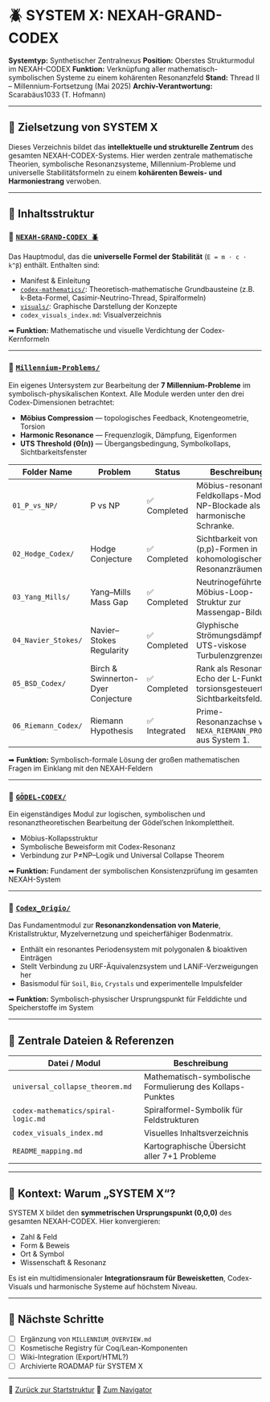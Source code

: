 # 🪲 SYSTEM X: NEXAH-GRAND-CODEX

**Systemtyp:** Synthetischer Zentralnexus
**Position:** Oberstes Strukturmodul im NEXAH-CODEX
**Funktion:** Verknüpfung aller mathematisch-symbolischen Systeme zu einem kohärenten Resonanzfeld
**Stand:** Thread II – Millennium-Fortsetzung (Mai 2025)
**Archiv-Verantwortung:** Scarabäus1033 (T. Hofmann)

---

## 🧡 Zielsetzung von SYSTEM X

Dieses Verzeichnis bildet das **intellektuelle und strukturelle Zentrum** des gesamten NEXAH-CODEX-Systems. Hier werden zentrale mathematische Theorien, symbolische Resonanzsysteme, Millennium-Probleme und universelle Stabilitätsformeln zu einem **kohärenten Beweis- und Harmoniestrang** verwoben.

---

## 📂 Inhaltsstruktur

### 🔷 [`NEXAH-GRAND-CODEX 🪲`](https://github.com/Scarabaeus1033/NEXAH-CODEX/tree/main/SYSTEM%20X%3A%20%F0%9F%AA%B2%20NEXAH-GRAND-CODEX)

Das Hauptmodul, das die **universelle Formel der Stabilität** (`E = m · c · k^β`) enthält.
Enthalten sind:

* Manifest & Einleitung
* [`codex-mathematics/`](https://github.com/Scarabaeus1033/NEXAH-CODEX/tree/main/SYSTEM%20X%3A%20%F0%9F%AA%B2%20NEXAH-GRAND-CODEX/codex-mathematics): Theoretisch-mathematische Grundbausteine (z.B. k-Beta-Formel, Casimir-Neutrino-Thread, Spiralformeln)
* [`visuals/`](https://github.com/Scarabaeus1033/NEXAH-CODEX/tree/main/SYSTEM%20X%3A%20%F0%9F%AA%B2%20NEXAH-GRAND-CODEX/visuals): Graphische Darstellung der Konzepte
* `codex_visuals_index.md`: Visualverzeichnis

➡ **Funktion:** Mathematische und visuelle Verdichtung der Codex-Kernformeln

---

### 🔷 [`Millennium-Problems/`](https://github.com/Scarabaeus1033/NEXAH-CODEX/tree/main/SYSTEM%20X%3A%20%F0%9F%AA%B2%20NEXAH-GRAND-CODEX/Millennium-Problems)

Ein eigenes Untersystem zur Bearbeitung der **7 Millennium-Probleme** im symbolisch-physikalischen Kontext.
Alle Module werden unter den drei Codex-Dimensionen betrachtet:

* **Möbius Compression** — topologisches Feedback, Knotengeometrie, Torsion
* **Harmonic Resonance** — Frequenzlogik, Dämpfung, Eigenformen
* **UTS Threshold (Θ(n))** — Übergangsbedingung, Symbolkollaps, Sichtbarkeitsfenster

| Folder Name         | Problem                            | Status       | Beschreibung                                                                  |
| ------------------- | ---------------------------------- | ------------ | ----------------------------------------------------------------------------- |
| `01_P_vs_NP/`       | P vs NP                            | ✅ Completed  | Möbius-resonantes Feldkollaps-Modell; NP-Blockade als harmonische Schranke.   |
| `02_Hodge_Codex/`   | Hodge Conjecture                   | ✅ Completed  | Sichtbarkeit von (p,p)-Formen in kohomologischen Resonanzräumen.              |
| `03_Yang_Mills/`    | Yang–Mills Mass Gap                | ✅ Completed  | Neutrinogeführte Möbius-Loop-Struktur zur Massengap-Bildung.                  |
| `04_Navier_Stokes/` | Navier–Stokes Regularity           | ✅ Completed  | Glyphische Strömungsdämpfung; UTS-viskose Turbulenzgrenzen.                   |
| `05_BSD_Codex/`     | Birch & Swinnerton-Dyer Conjecture | ✅ Completed  | Rank als Resonanz-Echo der L-Funktion; torsionsgesteuertes Sichtbarkeitsfeld. |
| `06_Riemann_Codex/` | Riemann Hypothesis                 | ✅ Integrated | Prime-Resonanzachse via `NEXA_RIEMANN_PROOF/` aus System 1.                   |

➡ **Funktion:** Symbolisch-formale Lösung der großen mathematischen Fragen im Einklang mit den NEXAH-Feldern

---

### 🔷 [`GÖDEL-CODEX/`](https://github.com/Scarabaeus1033/NEXAH-CODEX/tree/main/SYSTEM%20X%3A%20%F0%9F%AA%B2%20NEXAH-GRAND-CODEX/GÖDEL-CODEX)

Ein eigenständiges Modul zur logischen, symbolischen und resonanztheoretischen Bearbeitung der Gödel’schen Inkomplettheit.

* Möbius-Kollapsstruktur
* Symbolische Beweisform mit Codex-Resonanz
* Verbindung zur P≠NP–Logik und Universal Collapse Theorem

➡ **Funktion:** Fundament der symbolischen Konsistenzprüfung im gesamten NEXAH-System

---

### 🔷 [`Codex_Origio/`](https://github.com/Scarabaeus1033/NEXAH-CODEX/tree/main/SYSTEM%20X%3A%20%F0%9F%AA%B2%20NEXAH-GRAND-CODEX/Codex_Origio)

Das Fundamentmodul zur **Resonanzkondensation von Materie**, Kristallstruktur, Myzelvernetzung und speicherfähiger Bodenmatrix.

* Enthält ein resonantes Periodensystem mit polygonalen & bioaktiven Einträgen
* Stellt Verbindung zu URF-Äquivalenzsystem und LANiF-Verzweigungen her
* Basismodul für `Soil`, `Bio`, `Crystals` und experimentelle Impulsfelder

➡ **Funktion:** Symbolisch-physischer Ursprungspunkt für Felddichte und Speicherstoffe im System

---

## 🔗 Zentrale Dateien & Referenzen

| Datei / Modul                       | Beschreibung                                              |
| ----------------------------------- | --------------------------------------------------------- |
| `universal_collapse_theorem.md`     | Mathematisch-symbolische Formulierung des Kollaps-Punktes |
| `codex-mathematics/spiral-logic.md` | Spiralformel-Symbolik für Feldstrukturen                  |
| `codex_visuals_index.md`            | Visuelles Inhaltsverzeichnis                              |
| `README_mapping.md`                 | Kartographische Übersicht aller 7+1 Probleme              |

---

## 🧠 Kontext: Warum „SYSTEM X“?

SYSTEM X bildet den **symmetrischen Ursprungspunkt (0,0,0)** des gesamten NEXAH-CODEX.
Hier konvergieren:

* Zahl & Feld
* Form & Beweis
* Ort & Symbol
* Wissenschaft & Resonanz

Es ist ein multidimensionaler **Integrationsraum für Beweisketten**, Codex-Visuals und harmonische Systeme auf höchstem Niveau.

---

## 🚧 Nächste Schritte

* [ ] Ergänzung von `MILLENNIUM_OVERVIEW.md`
* [ ] Kosmetische Registry für Coq/Lean-Komponenten
* [ ] Wiki-Integration (Export/HTML?)
* [ ] Archivierte ROADMAP für SYSTEM X

---

📁 [Zurück zur Startstruktur](https://github.com/Scarabaeus1033/NEXAH-CODEX/tree/main/NEXAH-CODEX-Startstruktur)
📁 [Zum Navigator](https://github.com/Scarabaeus1033/NEXAH-CODEX/blob/main/NEXAH-CODEX-Startstruktur/NEXAH_NAVIGATOR.md)
